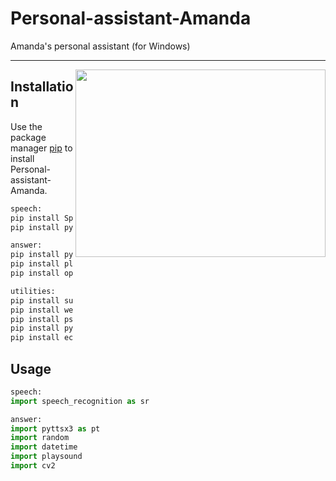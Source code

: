 # Personal-assistant-Amanda
Amanda's personal assistant (for Windows)

***
<img align="right" src="https://b2n.ir/AmandaM1" height="300" width="400">

## Installation

Use the package manager [pip](https://pip.pypa.io/en/stable/) to install Personal-assistant-Amanda.

```bash
speech:
pip install SpeechRecognition
pip install pyttsx3

answer:
pip install pyttsx3
pip install playsound
pip install opencv-python

utilities:
pip install subprocess
pip install webbrowser
pip install psutil
pip install pyttsx3
pip install ecapture
```

## Usage

```python
speech:
import speech_recognition as sr

answer:
import pyttsx3 as pt
import random
import datetime
import playsound
import cv2
